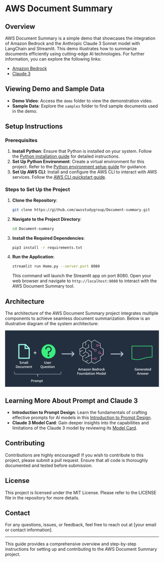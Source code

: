 # AWS Document Summary

## Overview

AWS Document Summary is a simple demo that showcases the integration of Amazon Bedrock and the Anthropic Claude 3 Sonnet model with LangChain and Streamlit. This demo illustrates how to summarize documents efficiently using cutting-edge AI technologies. For further information, you can explore the following links:
- [Amazon Bedrock](https://aws.amazon.com/bedrock/)
- [Claude 3](https://www.anthropic.com/news/claude-3-family)

## Viewing Demo and Sample Data

- **Demo Video**: Access the `demo` folder to view the demonstration video.
- **Sample Data**: Explore the `samples` folder to find sample documents used in the demo.

## Setup Instructions

### Prerequisites
1. **Install Python**: Ensure that Python is installed on your system. Follow the [Python installation guide](https://docs.python-guide.org/starting/install3/linux/) for detailed instructions.
2. **Set Up Python Environment**: Create a virtual environment for this project. Refer to the [Python environment setup guide](https://docs.python-guide.org/starting/install3/linux/) for guidance.
3. **Set Up AWS CLI**: Install and configure the AWS CLI to interact with AWS services. Follow the [AWS CLI quickstart guide](https://docs.aws.amazon.com/cli/latest/userguide/getting-started-quickstart.html).

### Steps to Set Up the Project

1. **Clone the Repository**: 
    ```bash
    git clone https://github.com/awsstudygroup/Document-summary.git
    ```

2. **Navigate to the Project Directory**: 
    ```bash
    cd Document-summary
    ```

3. **Install the Required Dependencies**: 
    ```bash
    pip3 install -r requirements.txt
    ```

4. **Run the Application**: 
    ```bash
    streamlit run Home.py --server.port 8080
    ```

    This command will launch the Streamlit app on port 8080. Open your web browser and navigate to `http://localhost:8080` to interact with the AWS Document Summary tool.

## Architecture

The architecture of the AWS Document Summary project integrates multiple components to achieve seamless document summarization. Below is an illustrative diagram of the system architecture:

![Architecture](./Architecture.png)

## Learning More About Prompt and Claude 3

- **Introduction to Prompt Design**: Learn the fundamentals of crafting effective prompts for AI models in this [Introduction to Prompt Design](https://docs.anthropic.com/claude/docs/introduction-to-prompt-design).
- **Claude 3 Model Card**: Gain deeper insights into the capabilities and limitations of the Claude 3 model by reviewing its [Model Card](https://www-cdn.anthropic.com/de8ba9b01c9ab7cbabf5c33b80b7bbc618857627/Model_Card_Claude_3.pdf).

## Contributing

Contributions are highly encouraged! If you wish to contribute to this project, please submit a pull request. Ensure that all code is thoroughly documented and tested before submission.

## License

This project is licensed under the MIT License. Please refer to the LICENSE file in the repository for more details.

## Contact

For any questions, issues, or feedback, feel free to reach out at [your email or contact information].

---

This guide provides a comprehensive overview and step-by-step instructions for setting up and contributing to the AWS Document Summary project.
